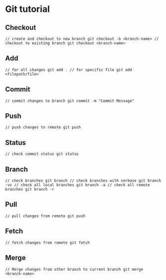 # Git tutorial

## Checkout
`
// create and checkout to new branch
git checkout -b <branch-name>
// checkout to existing branch
git checkout <branch-name>
`
## Add
`
// for all changes
git add .
// for specific file
git add <filepath/file>
`
## Commit
`
// commit changes to branch
git commit -m "Commit Message"
`
## Push
`
// push changes to remote
git push
`
## Status
`
// check commit status
git status
`
## Branch
`
// check branches
git branch
// check branches with verbose
git branch -vv
// check all local branches
git branch -a
// check all remote branches
git branch -r
`
## Pull
`
// pull changes from remote
git push
`
## Fetch
`
// fetch changes from remote
git fetch
`
## Merge
`
// Merge changes from other branch to current branch
git merge <branch-name>
`
